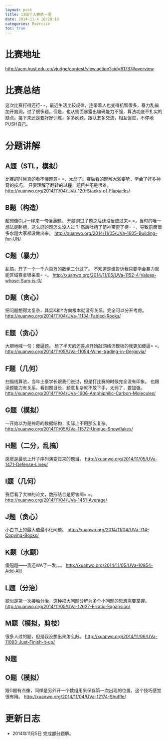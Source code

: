 ```yaml
---
layout: post
title: 13级个人赛第一场
date: 2014-11-4 10:28:10
categories: Exercise
toc: true
---
```

# 比赛地址
http://acm.hust.edu.cn/vjudge/contest/view.action?cid=61737#overview

# 比赛总结
这次比赛打得还行- -，最近生活比较规律，连带着人也变得机智很多，暴力乱搞加开脑洞，过了很多题。但是，也从侧面暴露出编码能力不强，算法功底不扎实的缺点。接下来还是要好好训练，多多刷题。跟队友多交流，相互促进，不停地PUSH自己。

# 分题讲解

## A题（STL，模拟）
比赛的时候真的看不懂题意= =，太弱了。赛后看的题解大涨姿势，学会了好多神奇的技巧。
只要理解了翻转的过程，题目并不是很难。
http://xuanwo.org/2014/11/04/UVa-120-Stacks-of-Flapjacks/

## B题（构造）
超想像CLJ一样来一句~~傻逼题~~。
开脑洞过了题之后还没反应过来= =，当时的唯一想法是卧槽，这么逗的题怎么没人过？
然后吐槽了范神带歪了榜= =，导致前面很多水题大家都没做出来。
http://xuanwo.org/2014/11/05/UVa-1605-Building-for-UN/

## C题（暴力）
乱搞，开了一个一千六百万的数组二分过了。
不知道是谁告诉我只要学会暴力就能区域赛拿银来着= =。
http://xuanwo.org/2014/11/05/UVa-1152-4-Values-whose-Sum-is-0/

## D题（贪心）
把问题想得太复杂，其实X和Y方向根本就没有关系，完全可以分开考虑。
http://xuanwo.org/2014/11/04/UVa-11134-Fabled-Rooks/

## E题（贪心）
大胆地喊一句：傻逼题。
想了半天的还差点开始敲网络流模板的我更加傻逼= =。
http://xuanwo.org/2014/11/05/UVa-11054-Wine-trading-in-Gergovia/

## F题（几何）
扫描线算法，当年土豪学长跟我们说过，但是打比赛的时候完全没有印象。
也跟读题能力有关系，看到题目长，题意复杂就不敢下手，太弱了，要加强。
http://xuanwo.org/2014/11/04/UVa-1606-Amphiphilic-Carbon-Molecules/

## G题（模拟）
一开始以为是神奇的数据结构，实际上不用那么复杂。
http://xuanwo.org/2014/11/05/UVa-11572-Unique-Snowflakes/

## H题（二分，乱搞）
感觉是最长上升子序列演变过来的题目。
http://xuanwo.org/2014/11/05/UVa-1471-Defense-Lines/

## I题（几何）
赛后看了大神的论文，数形结合是厉害啊= =。
http://xuanwo.org/2014/11/04/UVa-1451-Average/

## J题（贪心）
小白书上的最大值最小化问题。
http://xuanwo.org/2014/11/04/UVa-714-Copying-Books/

## K题（水题）
傻逼题——我还WA了一发。。。
http://xuanwo.org/2014/11/05/UVa-10954-Add-All/

## L题（分治）
貌似是第一次接触分治，这种把大问题分解为多个小问题的思想需要掌握。
http://xuanwo.org/2014/11/05/UVa-12627-Erratic-Expansion/

## M题（模拟，剪枝）
很多人过的题，但是我没想出来怎么敲。
http://xuanwo.org/2014/11/06/UVa-11093-Just-Finish-it-up/

## N题

## O题（模拟）
跟G题有点像，同样是另外开一个数组用来保存第一次出现的位置，这个技巧感觉很有用。
http://xuanwo.org/2014/11/04/UVa-12174-Shuffle/

# 更新日志
- 2014年11月5日 完成部分题解。

